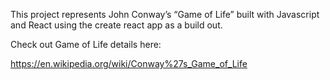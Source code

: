 This project represents John Conway’s “Game of Life” built with Javascript and React using the create react app as a build out.

Check out Game of Life details here:

https://en.wikipedia.org/wiki/Conway%27s_Game_of_Life
